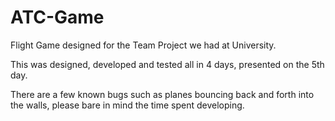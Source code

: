 # ATC-Game

Flight Game designed for the Team Project we had at University.

This was designed, developed and tested all in 4 days, presented on the 5th day.

There are a few known bugs such as planes bouncing back and forth into the walls, please bare in mind the time spent developing.
